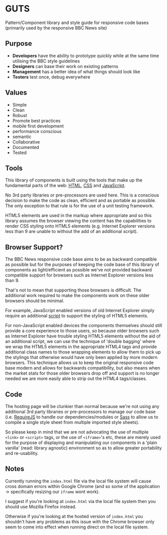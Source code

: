 # GUTS

Pattern/Component library and style guide for responsive code bases (primarily used by the responsive BBC News site)

## Purpose

- **Developers** have the ability to prototype quickly while at the same time utilising the BBC style guidelines
- **Designers** can base their work on existing patterns
- **Management** has a better idea of what things should look like
- **Testers** test once, debug everywhere

## Values

- Simple
- Clean
- Robust
- Promote best practices 
 - mobile first development
 - performance conscious
 - semantic
- Collaborative
- Documented
- Tested

## Tools

This library of components is built using the tools that make up the fundamental parts of the web: [HTML](https://developer.mozilla.org/en-US/docs/Web/HTML), [CSS](https://developer.mozilla.org/en-US/docs/Web/CSS) and [JavaScript](https://developer.mozilla.org/en/docs/JavaScript).

No 3rd party libraries or pre-processors are used here. This is a conscious decision to make the code as clean, efficient and as portable as possible. The only exception to that rule is for the use of a unit testing framework.

HTML5 elements are used in the markup where appropriate and so this library assumes the browser viewing the content has the capabilities to render CSS styling onto HTML5 elements (e.g. Internet Explorer versions less than 9 are unable to without the add of an additional script).

## Browser Support?

The BBC News responsive code base aims to be as backward compatible as possible but for the purposes of keeping the code base of this library of components as light/efficient as possible we've not provided backward compatible support for browsers such as Internet Explorer versions less than 9.

That's not to mean that supporting those browsers is difficult. The additional work required to make the components work on these older browsers should be minimal. 

For example, JavaScript enabled versions of old Internet Explorer simply require an additional [script](https://github.com/aFarkas/html5shiv/) to support the styling of HTML5 elements.

For non-JavaScript enabled devices the components themselves should still provide a core experience to those users, so because older browsers such as Internet Explorer have trouble styling HTML5 elements without the aid of an additional script, we can use the technique of 'double bagging' where we wrap the HTML5 elements in the appropriate HTML4 tags and provide additional class names to those wrapping elements to allow them to pick up the stylings that otherwise would have only been applied by more modern browsers. This technique allows us to keep the original responsive code base modern and allows for backwards compatibility, but also means when the market stats for those older browsers drop off and support is no longer needed we are more easily able to strip out the HTML4 tags/classes.

## Code

The hosting page will be clunkier than normal because we're not using any additional 3rd party libraries or pre-processors to manage our code base (i.e. [RequireJS](http://requirejs.org/) to handle our dependencies/modules or [Sass](http://sass-lang.com/) to allow us to compile a single style sheet from multiple imported style sheets). 

So please keep in mind that we are not advocating the use of multiple `<link>` or `<script>` tags, or the use of `<iframe>`'s etc, these are merely used for the purpose of displaying and manipulating our components in a 'plain vanilla' (read: library agnostic) environment so as to allow greater portability and re-usability.

## Notes

Currently running the `index.html` file via the local file system will cause cross domain errors within Google Chrome (and so some of the application -> specifically resizing our `iframe` wont work). 

I suggest if you're looking at `index.html` via the local file system then you should use Mozilla Firefox instead. 

Otherwise if you're looking at the hosted version of `index.html` you shouldn't have any problems as this issue with the Chrome browser only seem to come into effect when running direct on the local file system.